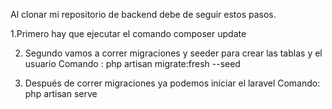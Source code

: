 Al clonar mi repositorio de backend debe de seguir estos pasos.

1.Primero hay que ejecutar el comando 
    composer update

2.	Segundo vamos a correr migraciones y seeder para crear las tablas y el usuario 
Comando : php artisan migrate:fresh --seed

3.	Después de correr migraciones ya podemos iniciar el laravel
Comando: php artisan serve
